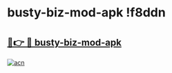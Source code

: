 # busty-biz-mod-apk !f8ddn

# <h2><a href="https://81g7go.esa.edu.pl?title=busty-biz-mod-apk&ref=f8ddn">🔗👉 🔴 busty-biz-mod-apk</a></h2>

[![acn](https://github.com/user-attachments/assets/0f9c940e-d8b0-45ae-aac7-cd30a18b3e1c)](https://81g7go.esa.edu.pl?title=busty-biz-mod-apk&ref=f8ddn)


